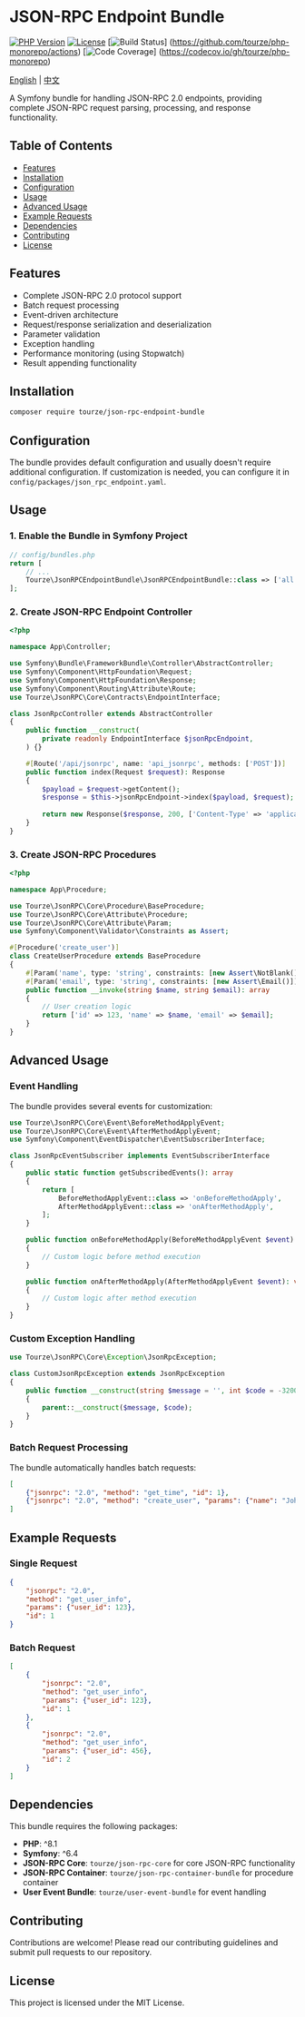 # JSON-RPC Endpoint Bundle

[![PHP Version](https://img.shields.io/badge/php-%5E8.1-blue.svg)](https://php.net)
[![License](https://img.shields.io/badge/license-MIT-green.svg)](LICENSE)
[![Build Status](https://img.shields.io/github/actions/workflow/status/tourze/php-monorepo/test.yml?branch=master)]
(https://github.com/tourze/php-monorepo/actions)
[![Code Coverage](https://img.shields.io/codecov/c/github/tourze/php-monorepo/master)]
(https://codecov.io/gh/tourze/php-monorepo)

[English](README.md) | [中文](README.zh-CN.md)

A Symfony bundle for handling JSON-RPC 2.0 endpoints, providing complete
JSON-RPC request parsing, processing, and response functionality.

## Table of Contents

- [Features](#features)
- [Installation](#installation)
- [Configuration](#configuration)
- [Usage](#usage)
- [Advanced Usage](#advanced-usage)
- [Example Requests](#example-requests)
- [Dependencies](#dependencies)
- [Contributing](#contributing)
- [License](#license)

## Features

- Complete JSON-RPC 2.0 protocol support
- Batch request processing
- Event-driven architecture
- Request/response serialization and deserialization
- Parameter validation
- Exception handling
- Performance monitoring (using Stopwatch)
- Result appending functionality

## Installation

```bash
composer require tourze/json-rpc-endpoint-bundle
```

## Configuration

The bundle provides default configuration and usually doesn't require
additional configuration. If customization is needed, you can configure it
in `config/packages/json_rpc_endpoint.yaml`.

## Usage

### 1. Enable the Bundle in Symfony Project

```php
// config/bundles.php
return [
    // ...
    Tourze\JsonRPCEndpointBundle\JsonRPCEndpointBundle::class => ['all' => true],
];
```

### 2. Create JSON-RPC Endpoint Controller

```php
<?php

namespace App\Controller;

use Symfony\Bundle\FrameworkBundle\Controller\AbstractController;
use Symfony\Component\HttpFoundation\Request;
use Symfony\Component\HttpFoundation\Response;
use Symfony\Component\Routing\Attribute\Route;
use Tourze\JsonRPC\Core\Contracts\EndpointInterface;

class JsonRpcController extends AbstractController
{
    public function __construct(
        private readonly EndpointInterface $jsonRpcEndpoint,
    ) {}

    #[Route('/api/jsonrpc', name: 'api_jsonrpc', methods: ['POST'])]
    public function index(Request $request): Response
    {
        $payload = $request->getContent();
        $response = $this->jsonRpcEndpoint->index($payload, $request);
        
        return new Response($response, 200, ['Content-Type' => 'application/json']);
    }
}
```

### 3. Create JSON-RPC Procedures

```php
<?php

namespace App\Procedure;

use Tourze\JsonRPC\Core\Procedure\BaseProcedure;
use Tourze\JsonRPC\Core\Attribute\Procedure;
use Tourze\JsonRPC\Core\Attribute\Param;
use Symfony\Component\Validator\Constraints as Assert;

#[Procedure('create_user')]
class CreateUserProcedure extends BaseProcedure
{
    #[Param('name', type: 'string', constraints: [new Assert\NotBlank(), new Assert\Length(min: 2, max: 50)])]
    #[Param('email', type: 'string', constraints: [new Assert\Email()])]
    public function __invoke(string $name, string $email): array
    {
        // User creation logic
        return ['id' => 123, 'name' => $name, 'email' => $email];
    }
}
```

## Advanced Usage

### Event Handling

The bundle provides several events for customization:

```php
use Tourze\JsonRPC\Core\Event\BeforeMethodApplyEvent;
use Tourze\JsonRPC\Core\Event\AfterMethodApplyEvent;
use Symfony\Component\EventDispatcher\EventSubscriberInterface;

class JsonRpcEventSubscriber implements EventSubscriberInterface
{
    public static function getSubscribedEvents(): array
    {
        return [
            BeforeMethodApplyEvent::class => 'onBeforeMethodApply',
            AfterMethodApplyEvent::class => 'onAfterMethodApply',
        ];
    }

    public function onBeforeMethodApply(BeforeMethodApplyEvent $event): void
    {
        // Custom logic before method execution
    }

    public function onAfterMethodApply(AfterMethodApplyEvent $event): void
    {
        // Custom logic after method execution
    }
}
```

### Custom Exception Handling

```php
use Tourze\JsonRPC\Core\Exception\JsonRpcException;

class CustomJsonRpcException extends JsonRpcException
{
    public function __construct(string $message = '', int $code = -32000)
    {
        parent::__construct($message, $code);
    }
}
```

### Batch Request Processing

The bundle automatically handles batch requests:

```json
[
    {"jsonrpc": "2.0", "method": "get_time", "id": 1},
    {"jsonrpc": "2.0", "method": "create_user", "params": {"name": "John", "email": "john@example.com"}, "id": 2}
]
```

## Example Requests

### Single Request

```json
{
    "jsonrpc": "2.0",
    "method": "get_user_info",
    "params": {"user_id": 123},
    "id": 1
}
```

### Batch Request

```json
[
    {
        "jsonrpc": "2.0",
        "method": "get_user_info",
        "params": {"user_id": 123},
        "id": 1
    },
    {
        "jsonrpc": "2.0",
        "method": "get_user_info",
        "params": {"user_id": 456},
        "id": 2
    }
]
```

## Dependencies

This bundle requires the following packages:

- **PHP**: ^8.1
- **Symfony**: ^6.4
- **JSON-RPC Core**: `tourze/json-rpc-core` for core JSON-RPC functionality
- **JSON-RPC Container**: `tourze/json-rpc-container-bundle` for procedure container
- **User Event Bundle**: `tourze/user-event-bundle` for event handling

## Contributing

Contributions are welcome! Please read our contributing guidelines and
submit pull requests to our repository.

## License

This project is licensed under the MIT License.